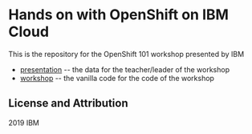 # Hands on with OpenShift on IBM Cloud

This is the repository for the OpenShift 101 workshop presented by IBM

- [presentation](./presentation) -- the data for the teacher/leader of the workshop
- [workshop](./workshop) -- the vanilla code for the code of the workshop


## License and Attribution

2019 IBM
